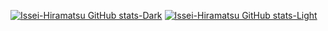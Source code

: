 [![Issei-Hiramatsu GitHub stats-Dark](https://github-readme-stats.vercel.app/api?username=Issei-Hiramatsu&show_icons=true&theme=tokyonight#gh-dark-mode-only)](https://github.com/Issei-Hiramatsu/github-readme-stats#gh-dark-mode-only)
[![Issei-Hiramatsu GitHub stats-Light](https://github-readme-stats.vercel.app/api?username=Issei-Hiramatsu&show_icons=true&theme=tokyonight#gh-light-mode-only)](https://github.com/Issei-Hiramatsu/github-readme-stats#gh-light-mode-only)
